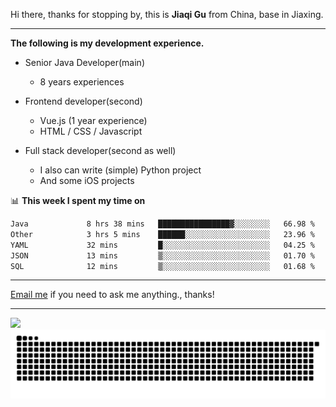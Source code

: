 Hi there, thanks for stopping by, this is **Jiaqi Gu** from China, base in Jiaxing.

---

**The following is my development experience.**

- Senior Java Developer(main)
  - 8 years experiences

- Frontend developer(second)
  - Vue.js (1 year experience)
  - HTML / CSS / Javascript
  
- Full stack developer(second as well)
  - I also can write (simple) Python project
  - And some iOS projects

📊 **This week I spent my time on**
<!--START_SECTION:waka-->

```txt
Java             8 hrs 38 mins   ████████████████▓░░░░░░░░   66.98 %
Other            3 hrs 5 mins    ██████░░░░░░░░░░░░░░░░░░░   23.96 %
YAML             32 mins         █░░░░░░░░░░░░░░░░░░░░░░░░   04.25 %
JSON             13 mins         ▒░░░░░░░░░░░░░░░░░░░░░░░░   01.70 %
SQL              12 mins         ▒░░░░░░░░░░░░░░░░░░░░░░░░   01.68 %
```

<!--END_SECTION:waka-->

---

[Email me](mailto:htk2klwgr@mozmail.com?subject=Hiring_from_GitHub) if you need to ask me anything., thanks!

---

![]( https://visitor-badge.glitch.me/badge?page_id=githubgujiaqi)
![]( https://github.com/droid-Q/droid-Q/raw/output/github-contribution-grid-snake.svg#gh-dark-mode-only)
